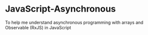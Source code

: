 # JavaScript-Asynchronous
To help me understand asynchronous programming with arrays and Observable (RxJS) in JavaScript
